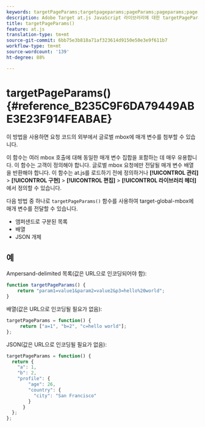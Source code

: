 ```yaml
---
keywords: targetPageParams;targetpageparams;pageParams;pageparams;page params;page parameters;at.js;functions;function
description: Adobe Target at.js JavaScript 라이브러리에 대한 targetPageParams() 함수 정보입니다.
title: targetPageParams()
feature: at.js
translation-type: tm+mt
source-git-commit: 6bb75e3b818a71af323614d9150e50e3e9f611b7
workflow-type: tm+mt
source-wordcount: '139'
ht-degree: 88%

---
```



# targetPageParams() {#reference_B235C9F6DA79449ABE3E23F914FEABAE}

이 방법을 사용하면 요청 코드의 외부에서 글로벌 mbox에 매개 변수를 첨부할 수 있습니다.

이 함수는 여러 mbox 호출에 대해 동일한 매개 변수 집합을 포함하는 데 매우 유용합니다. 이 함수는 고객이 정의해야 합니다. 글로벌 mbox 요청에만 전달될 매개 변수 배열을 반환해야 합니다. 이 함수는 at.js를 로드하기 전에 정의하거나 **[!UICONTROL 관리]** > **[!UICONTROL 구현]** > **[!UICONTROL 편집]** > **[!UICONTROL 라이브러리 헤더]**&#x200B;에서 정의할 수 있습니다.

다음 방법 중 하나로 `targetPageParams()` 함수를 사용하여 target-global-mbox에 매개 변수를 전달할 수 있습니다.

* 앰퍼샌드로 구분된 목록
* 배열
* JSON 개체

## 예

Ampersand-delimited 목록(값은 URL으로 인코딩되어야 함):

```javascript
function targetPageParams() { 
    return "param1=value1&param2=value2&p3=hello%20world"; 
}
```

배열(값은 URL으로 인코딩될 필요가 없음):

```javascript
targetPageParams = function() { 
     return ["a=1", "b=2", "c=hello world"]; 
};
```

JSON(값은 URL으로 인코딩될 필요가 없음):

```javascript
targetPageParams = function() { 
  return { 
    "a": 1, 
    "b": 2, 
    "profile": { 
        "age": 26, 
        "country": { 
          "city": "San Francisco" 
        } 
      } 
  }; 
};
```
